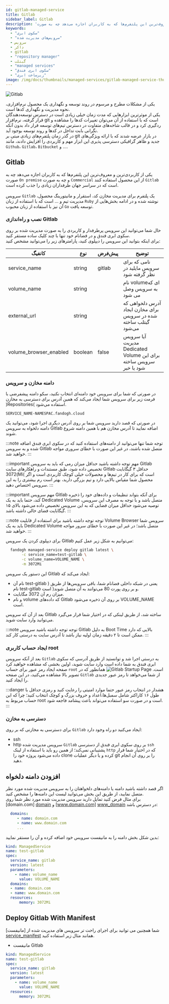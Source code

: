```yaml
---
id: gitlab-managed-service
title: Gitlab
sidebar_label: Gitlab
description: 'یکی از کاربردی‌ترین و معروف‌ترین این پلتفرم‌ها که به کاربران اجازه می‌دهد چه به صورت On premise و چه به صورت Commercial از این محصول استفاده کنند Gitlab است که در سراسر جهان طرفداران زیادی را جذب کرده است.'
keywords:
  - "سکوی ابری"
  - "سرویس‌های مدیریت شده"
  - سرویس
  - داکر
  - gitlab
  - "repository manager"
  - گیتلب
  - "managed services"
  - "سکوی ابری فندق"
  - "زیرساخت ابری"
image: /img/docs/thumbnails/managed-services/gitlab-managed-service-thumbnail.png
---
```


![Gitlab](/img/docs/gitlab-managed-service.svg "Gitlab")

یکی از مشکلات مطرح و مرسوم در روند توسعه و نگهداری یک محصول نرم‌افزاری، نحوه مدیریت و نگهداری کد‌ها است.<br/>
یکی از موثرترین ابزارهایی که مدت زمان خیلی زیادی است در دسترس توسعه‌دهندگان قرار گرفته، نرم‌افزار git است که با استفاده از آن می‌توان تغییرات کد‌ها را مشاهده و ردگیری کرد و در قالب شاخه‌های متفاوت در دسترس تیم‌های توسعه قرار داد بدون آنکه نگرانی بابت تداخل در کدها و روند توسعه بوجود آید.<br/>
در گذر زمان پلتفرم‌های زیادی مبتی بر git در بازار عرضه شدند که با ارائه ویژگی‌های جدید و ظاهر گرافیکی دسترسی پذیری این ابزار مهم و کاربردی را افزایش دادند، مانند `Github`، `Gitlab`، `Bitbucket` و ....

## Gitlab
یکی از کاربردی‌ترین و معروف‌ترین این پلتفرم‌ها که به کاربران اجازه می‌دهد چه به صورت `On premise` و چه به صورت `Commercial` از این محصول استفاده کنند `Gitlab` است که در سراسر جهان طرفداران زیادی را جذب کرده است.<br/><br/>
سرویس `Gitlab` یک پلتفرم برای مدیریت مخازن کد، استقرار و مانیتورینگ محصول، مدیریت تیم و ... است که با استفاده از زبان `Ruby`  نوشته شده و در ادامه بخش‌هایی از آن نیز با استفاده از زبان محبوب `Go` توسعه یافت.

### نصب و راه‌اندازی Gitlab
حال شما می‌توانید این سرویس پرطرفدار و کاربردی را به صورت مدیریت شده بر روی سکوی ابری فندق و در فضانام خود تنها با چند کلیک ساده مستقر کنید.<br/>
برای اینکه بتوانید این سرویس را دیپلوی کنید، پارامتر‌های زیر را می‌توانید مشخص کنید:

|کانفیگ|نوع|پیش‌فرض|توضیح|
|---	|---	|---	|---	|
|service_name| string| gitlab| نامی که برای سرویس مایلید در نظر گرفته شود|
|volume_name| string| |نام volumeای که به سرویس وصل می شود|
|external_url| string| |آدرس دلخواهی که برای مخازن ایجاد شده در سرویس گیتلب ساخته می‌شود|
|volume_browser_enabled| boolean| false| آیا سرویس مدیریت Dedicated Volume برای این سرویس ساخته شود یا خیر|

### دامنه مخازن و سرویس
در صورتی که شما برای سرویس خود دامنه‌ای انتخاب نکنید، سکو دامنه پیشفرضی با فرمت زیر برای سرویس شما ایجاد می‌کند که همین آدرس برای دسترسی به مخازن )Repositories( استفاده می‌شود.

```http
SERVICE_NAME-NAMESPAC.fandogh.cloud
```

در صورتی که قصد دارید سرویس شما بر روی آدرس دیگری اجرا شود، می‌توانید یک دامنه دلخواه به سرویس ‌Gitlab اضافه نمایید تا آدرس مخازن هم با همین دامنه شروع شوند.

:::note توجه
شما تنها می‌توانید از دامنه‌های استفاده کنید که در سکوی ابری فندق اضافه شده و به سرویس Gitlab متصل شده باشند، در غیر این صورت با خطای سروری مواجه خواهید شد.
:::

:::important مهم
توجه داشته باشید حداقل میزان رمی که باید به سرویس ‌Gitlab تخصیص داده شود، طبق مستندات و راهکارهای سایت Gitlab حداقل ۳ گیگابایت )3072Mi( است که برای کار در تیم‌ها و محصولات خیلی کوچک کاربردی است و اگر محصول شما مقیاس بالایی دارد و تیم بزرگی دارید، بهتر است رم بیشتری را به این سرویس اختصاص دهید.
:::

:::important مهم
سرویس Gitlab برای آنکه بتواند تنظیمات و داده‌های خود را ذخیره کند، حتما باید به یک Dedicated Volume متصل باشد و با توجه به مصرف این سرویس، توصیه می‌شود حداقل میزان فضایی که به این سرویس تخصیص داده می‌شود بالای ۱۵ گیگابایت فضای خالی داشته باشد.
:::

:::note توجه
توجه داشته باشید برای استفاده از قابلیت Volume Browser سرویس شما باید به یک Dedicated Volume متصل باشد؛ در غیر این صورت با خطای سرور مواجه خواهید شد.
:::

برای دیپلوی کردن یک سرویس Gitlab می‌توانیم به شکل زیر عمل کنیم:

```bash
  fandogh managed-service deploy gitlab latest \
       -c service_name=test-gitlab \
       -c volume_name=VOLUME_NAME \
       -m 3072Mi
```
این دستور یک سرویس Gitlab ایجاد می‌کند که:
- نام آن test-gitlab ) یعنی در شبکه داخلی فضانام شما، باقی سرویس‌ها از طریق نام test-gitlab و بر روی پورت 80 می‌توانند به آن متصل شوند( است.
- میزان رم آن 3072 مگابایت.
- و نام volume که داده‌های Gitlab بر روی آن ذخیره می‌شود VOLUME_NAME است.

بعد از آن که سرویس Gitlab ساخته شد، از طریق لینکی که در اختیار شما قرار می‌گیرد می‌توانید وارد سایت شوید.

:::note توجه
توجه داشته باشید سرویس Gitlab به دلیل Boot Time بالایی که دارد ممکن است تا ۲ دقیقه زمان اولیه نیاز باشد تا آدرس سایت به درستی کار کند.
:::

### ایجاد حساب کاربری root
بعد از آنکه سرویس `Gitlab` به درستی اجرا شد و توانستید از طریق آدرسی که سکوی ابری فندق به شما داده است وارد سایت شوید، اولین بخشی که مشاهده خواهید کرد صفحه ایجاد رمز عبور برای حساب `root` است.
![Gitlab Startup Page](/img/docs/gitlab_community_startup_page.png "Gitlab Startup Page")
همانطور که در تصویر بالا مشاهده می‌کنید، در این صفحه `Gitlab` از شما می‌خواهد تا رمز عبور جدیدی را ایجاد کنید.

:::danger هشدار
در انتخاب رمز عبور حتما موارد امنیتی را رعایت کنید و رمزی حداقل با طول ۱۶ کاراکتر شامل سمبل‌ها،اعداد و حروف بزرگ و کوچک انتخاب کنید؛ چرا که این حساب مربوط به root است و در صورت سو استفاده می‌تواند باعث پیشامد فاجعه شود.
:::

### دسترسی به مخازن
برای دسترسی به مخازنی که بر روی `Gitlab` ایجاد می‌کنید دو راه وجود دارد:
- ssh
- http
سرویس مدیریت شده `Gitlab` بر روی سکوی ابری فندق از دسترسی `ssh` پشتیبانی نمی‌کند؛ از همین رو باید با استفاده از لینک `http` که در اختیار شما قرار داده می‌شود پروژه خود را clone کرده و یا دیگر عملیات git را بر روی آن انجام دهید.

## افزودن دامنه دلخواه
اگر قصد داشته باشید دامنه یا دامنه‌های دلخواهتان را به سرویس مدیریت شده مورد نظر متصل نمایید، از طریق این بخش می‌توانید لیست این دامنه‌ها را مشخص کنید.<br/>
برای مثال فرض کنید تمایل دارید سرویس مدیریت شده مورد نظر شما روی  [domain.com] [domain]  و  [www.domain.com] [www_domain]  در دسترس باشد:
```yaml
  domains:
     - name: domain.com
     - name: www.domain.com
     ...
```

بدین شکل بخش دامنه را به مانیفست سرویس خود اضافه کرده و آن را مستقر نمایید:

```yaml title="gitlab_deployment.yml"
kind: ManagedService
name: test-gitlab
spec:
  service_name: gitlab
  version: latest
  parameters:
    - name: volume_name
      value: VOLUME_NAME
  domains:
  - name: domain.com
  - name: www.domain.com
  resources:
      memory: 3072Mi
```

## Deploy Gitlab With Manifest

شما همچنین می توانید برای اجرای راحت تر سرویس های مدیریت شده از [مانیفست] [service_manifest] همانند مثال زیر استفاده کنید.

- مانیفست Gitlab

```yaml title="gitlab_deployment.yml"
kind: ManagedService
name: test-gitlab
spec:
  service_name: gitlab
  version: latest
  parameters:
    - name: volume_name
      value: VOLUME_NAME
  resources:
      memory: 3072Mi
```

[dedicated_volume]: /docs/volumes/dedicated-volume
[www_domain]: http://www.domain.com
[domain]: http://domain.com
[service_manifest]: /docs/services/service-manifest
